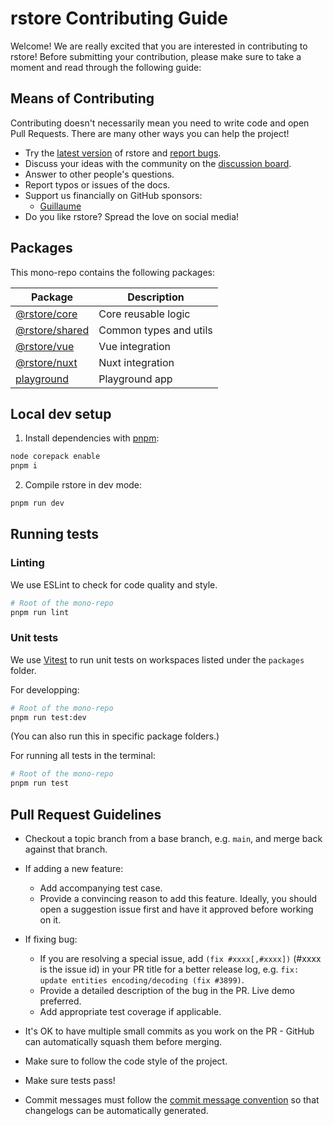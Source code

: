# rstore Contributing Guide

Welcome! We are really excited that you are interested in contributing to rstore! Before submitting your contribution, please make sure to take a moment and read through the following guide:

## Means of Contributing

Contributing doesn't necessarily mean you need to write code and open Pull Requests. There are many other ways you can help the project!

- Try the [latest version](https://github.com/Akryum/rstore/releases) of rstore and [report bugs](https://github.com/Akryum/rstore/issues/new?assignees=&labels=to+triage&template=bug-report.yml).
- Discuss your ideas with the community on the [discussion board](https://github.com/Akryum/rstore/discussions).
- Answer to other people's questions.
- Report typos or issues of the docs.
- Support us financially on GitHub sponsors:
  - [Guillaume](https://github.com/sponsors/Akryum)
- Do you like rstore? Spread the love on social media!

## Packages

This mono-repo contains the following packages:

| Package | Description |
| ------- | ----------- |
| [@rstore/core](./packages/core) | Core reusable logic |
| [@rstore/shared](./packages/shared) | Common types and utils |
| [@rstore/vue](./packages/vue) | Vue integration |
| [@rstore/nuxt](./packages/nuxt) | Nuxt integration |
| [playground](./packages/playground) | Playground app |

## Local dev setup

1. Install dependencies with [pnpm](https://pnpm.io/):

```sh
node corepack enable
pnpm i
```

2. Compile rstore in dev mode:

```sh
pnpm run dev
```

## Running tests

### Linting

We use ESLint to check for code quality and style.

```sh
# Root of the mono-repo
pnpm run lint
```

### Unit tests

We use [Vitest](https://vitest.dev/) to run unit tests on workspaces listed under the `packages` folder.

For developping:

```sh
# Root of the mono-repo
pnpm run test:dev
```

(You can also run this in specific package folders.)

For running all tests in the terminal:

```sh
# Root of the mono-repo
pnpm run test
```

## Pull Request Guidelines

- Checkout a topic branch from a base branch, e.g. `main`, and merge back against that branch.

- If adding a new feature:

  - Add accompanying test case.
  - Provide a convincing reason to add this feature. Ideally, you should open a suggestion issue first and have it approved before working on it.

- If fixing bug:

  - If you are resolving a special issue, add `(fix #xxxx[,#xxxx])` (#xxxx is the issue id) in your PR title for a better release log, e.g. `fix: update entities encoding/decoding (fix #3899)`.
  - Provide a detailed description of the bug in the PR. Live demo preferred.
  - Add appropriate test coverage if applicable.

- It's OK to have multiple small commits as you work on the PR - GitHub can automatically squash them before merging.

- Make sure to follow the code style of the project.

- Make sure tests pass!

- Commit messages must follow the [commit message convention](./.github/commit-convention.md) so that changelogs can be automatically generated.<!-- Commit messages are automatically validated before commit (by invoking [Git Hooks](https://git-scm.com/docs/githooks) via [yorkie](https://github.com/yyx990803/yorkie)). -->

<!--
- No need to worry about code style as long as you have installed the dev dependencies - modified files are automatically formatted with ESLint on commit (by invoking [Git Hooks](https://git-scm.com/docs/githooks) via [yorkie](https://github.com/yyx990803/yorkie)).
-->
